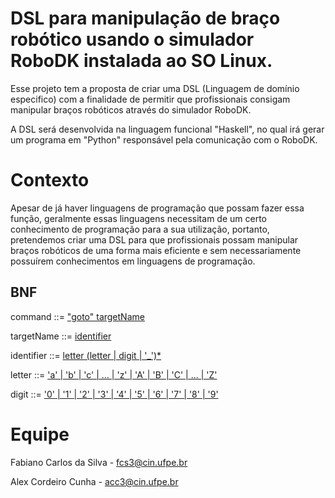 # DSL para manipulação de braço robótico usando o simulador RoboDK instalada ao SO Linux.

Esse projeto tem a proposta de criar uma DSL (Linguagem de domínio especifico) com a finalidade de permitir que profissionais consigam manipular braços robóticos através do simulador RoboDK. 

A DSL será desenvolvida na linguagem funcional "Haskell", no qual irá gerar um programa em "Python" responsável pela comunicação com o RoboDK.

 # Contexto

Apesar de já haver linguagens de programação que possam fazer essa função, geralmente essas linguagens necessitam de um certo conhecimento de programação para a sua utilização, portanto, pretendemos criar uma DSL para que profissionais possam manipular braços robóticos de uma forma mais eficiente e sem necessariamente possuírem conhecimentos em linguagens de programação.

## BNF

command         ::= <a href="https://github.com/fabianoinfosec/Projeto-de-Paradigmas-de-linguagem/blob/Projeto/GrammarParser.hs">"goto" targetName</a> 

targetName      ::= <a href="https://github.com/fabianoinfosec/Projeto-de-Paradigmas-de-linguagem/blob/Projeto/GrammarParser.hs">identifier</a> 

identifier      ::= <a href="https://github.com/fabianoinfosec/Projeto-de-Paradigmas-de-linguagem/blob/Projeto/GrammarParser.hs">letter (letter | digit | '_')*</a>

letter          ::= <a href="https://github.com/fabianoinfosec/Projeto-de-Paradigmas-de-linguagem/blob/Projeto/GrammarParser.hs">'a' | 'b' | 'c' | ... | 'z' | 'A' | 'B' | 'C' | ... | 'Z'</a>

digit           ::= <a href="https://github.com/fabianoinfosec/Projeto-de-Paradigmas-de-linguagem/blob/Projeto/GrammarParser.hs">'0' | '1' | '2' | '3' | '4' | '5' | '6' | '7' | '8' | '9'</a>


# Equipe

Fabiano Carlos da Silva - fcs3@cin.ufpe.br

Alex Cordeiro Cunha - acc3@cin.ufpe.br

